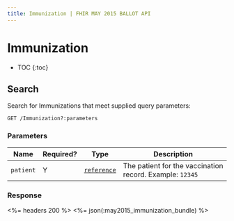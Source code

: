```yaml
---
title: Immunization | FHIR MAY 2015 BALLOT API
---
```


# Immunization

* TOC
{:toc}

## Search

Search for Immunizations that meet supplied query parameters:

    GET /Immunization?:parameters

### Parameters

 Name    | Required? | Type                                                           | Description
---------|-----------|----------------------------------------------------------------|---------------------------------------------------------
`patient`| Y |[`reference`](http://hl7.org/fhir/2015May/search.html#reference)| The patient for the vaccination record. Example: `12345`

### Response

<%= headers 200 %>
<%= json(:may2015_immunization_bundle) %>